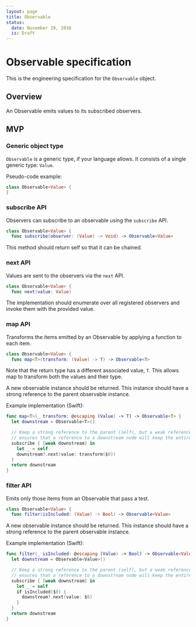 ```yaml
---
layout: page
title: Observable
status:
  date: November 28, 2016
  is: Draft
---
```


# Observable specification

This is the engineering specification for the `Observable` object.

## Overview

An Observable emits values to its subscribed observers.

## MVP

### Generic object type

`Observable` is a generic type, if your language allows. It consists of a single generic type:
`Value`.

Pseudo-code example:

```swift
class Observable<Value> {
}
```

### subscribe API

Observers can subscribe to an observable using the `subscribe` API.

```swift
class Observable<Value> {
  func subscribe(observer: (Value) -> Void) -> Observable<Value>
```

This method should return self so that it can be chained.

### next API

Values are sent to the observers via the `next` API.

```swift
class Observable<Value> {
  func next(value: Value)
```

The implementation should enumerate over all registered observers and invoke them with the provided
value.

### map API

Transforms the items emitted by an Observable by applying a function to each item.

```swift
class Observable<Value> {
  func map<T>(transform: (Value) -> T) -> Observable<T>
```

Note that the return type has a different associated value, `T`. This allows map to transform both
the values and their type.

A new observable instance should be returned. This instance should have a strong reference to the
parent observable instance.

Example implementation (Swift):

```swift
func map<T>(_ transform: @escaping (Value) -> T) -> Observable<T> {
  let downstream = Observable<T>()

  // Keep a strong reference to the parent (self), but a weak reference to the downstream. This
  // ensures that a reference to a downstream node will keep the entire stream alive.
  subscribe { [weak downstream] in
    let _ = self
    downstream?.next(value: transform($0))
  }
  return downstream
}
```

### filter API

Emits only those items from an Observable that pass a test.

```swift
class Observable<Value> {
  func filter(isIncluded: (Value) -> Bool) -> Observable<Value>
```

A new observable instance should be returned. This instance should have a strong reference to the
parent observable instance.

Example implementation (Swift):

```swift
func filter(_ isIncluded: @escaping (Value) -> Bool) -> Observable<Value> {
  let downstream = Observable<Value>()

  // Keep a strong reference to the parent (self), but a weak reference to the downstream. This
  // ensures that a reference to a downstream node will keep the entire stream alive.
  subscribe { [weak downstream] in
    let _ = self
    if isIncluded($0) {
      downstream?.next(value: $0)
    }
  }
  return downstream
}
```
